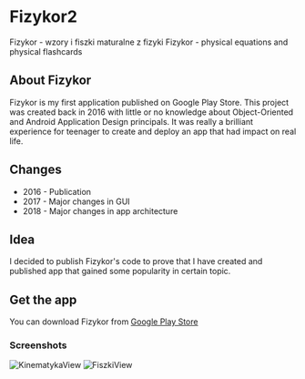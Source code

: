 # Fizykor2
Fizykor - wzory i fiszki maturalne z fizyki
Fizykor - physical equations and physical flashcards 
## About Fizykor
Fizykor is my first application published on Google Play Store. This project was created back in 2016 with little or no knowledge about Object-Oriented and Android Application Design principals. It was really a brilliant experience for teenager to create and deploy an app that had impact on real life.
## Changes 
* 2016 - Publication
* 2017 - Major changes in GUI
* 2018 - Major changes in app architecture 
## Idea
I decided to publish Fizykor's code to prove that I have created and published app that gained some popularity in certain topic.
## Get the app
You can download Fizykor from [Google Play Store](https://play.google.com/store/apps/details?id=com.clakestudio.pc.fizykor)
### Screenshots
![KinematykaView](https://lh3.googleusercontent.com/BQvIxBIUFgSa_Y4Roh7k_LXDVTFq9WgMK9x7TmmH91TezavpeMwPuIGKxWIo6A_Ad5U=w1920-h985-rw)
![FiszkiView](https://lh3.googleusercontent.com/k-lJl7_OwG-xf5rVxdsQvrJVQQcFGITxGXOMRywre1zUyPuhZGAY2IEEXLJOBuVenA=w1920-h985-rw)
